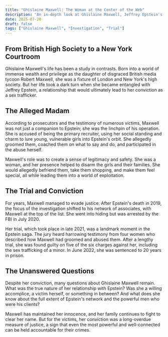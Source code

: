 ```yaml
---
title: "Ghislaine Maxwell: The Woman at the Center of the Web"
description: "An in-depth look at Ghislaine Maxwell, Jeffrey Epstein's longtime associate, and her role as the alleged madam at the heart of his sex trafficking operation."
date: 2025-07-20
draft: false
tags: ["Ghislaine Maxwell", "Investigation", "Trial"]
---
```


## From British High Society to a New York Courtroom

Ghislaine Maxwell's life has been a study in contrasts. Born into a world of immense wealth and privilege as the daughter of disgraced British media tycoon Robert Maxwell, she was a fixture of London and New York's high society. But her life took a dark turn when she became entangled with Jeffrey Epstein, a relationship that would ultimately lead to her conviction as a sex trafficker.

## The Alleged Madam

According to prosecutors and the testimony of numerous victims, Maxwell was not just a companion to Epstein; she was the linchpin of his operation. She is accused of being the primary recruiter, using her social standing and charm to lure young, vulnerable girls into Epstein's orbit. She allegedly groomed them, coached them on what to say and do, and participated in the abuse herself.

Maxwell's role was to create a sense of legitimacy and safety. She was a woman, and her presence helped to disarm the girls and their families. She would allegedly befriend them, take them shopping, and make them feel special, all while leading them into a world of exploitation.

## The Trial and Conviction

For years, Maxwell managed to evade justice. After Epstein's death in 2019, the focus of the investigation shifted to his network of associates, with Maxwell at the top of the list. She went into hiding but was arrested by the FBI in July 2020.

Her trial, which took place in late 2021, was a landmark moment in the Epstein saga. The jury heard harrowing testimony from four women who described how Maxwell had groomed and abused them. After a lengthy trial, she was found guilty on five of the six charges against her, including the sex trafficking of a minor. In June 2022, she was sentenced to 20 years in prison.

## The Unanswered Questions

Despite her conviction, many questions about Ghislaine Maxwell remain. What was the true nature of her relationship with Epstein? Was she a willing accomplice, a victim herself, or something in between? And what does she know about the full extent of Epstein's network and the powerful men who were his clients?

Maxwell has maintained her innocence, and her family continues to fight to clear her name. But for the victims, her conviction was a long-overdue measure of justice, a sign that even the most powerful and well-connected can be held accountable for their crimes.
